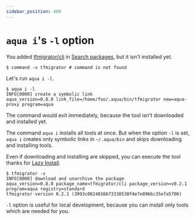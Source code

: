 ```yaml
---
sidebar_position: 400
---
```


# `aqua i`'s `-l` option

You added [tfmigrator/cli](https://github.com/tfmigrator/cli) in [Search packages](search-packages), but it isn't installed yet.

```console
$ command -v tfmigrator # command is not found

```

Let's run `aqua i -l`.

```console
$ aqua i -l
INFO[0000] create a symbolic link                        aqua_version=0.8.0 link_file=/home/foo/.aqua/bin/tfmigrator new=aqua-proxy program=aqua
```

The command would exit immediately, because the tool isn't downloaded and installed yet.

The command `aqua i` installs all tools at once.
But when the option `-l` is set, `aqua i` creates only symbolic links in `~/.aqua/bin` and skips downloading and installing tools.

Even if downloading and installing are skipped, you can execute the tool thanks for [Lazy Install](lazy-install).

```console
$ tfmigrator -v
INFO[0000] download and unarchive the package            aqua_version=0.8.0 package_name=tfmigrator/cli package_version=v0.2.1 program=aqua registry=standard
tfmigrator version 0.2.1 (3993c0824016673338530f4e7e8966c35efa5706)
```

`-l` option is useful for local development, because you can install only tools which are needed for you.
